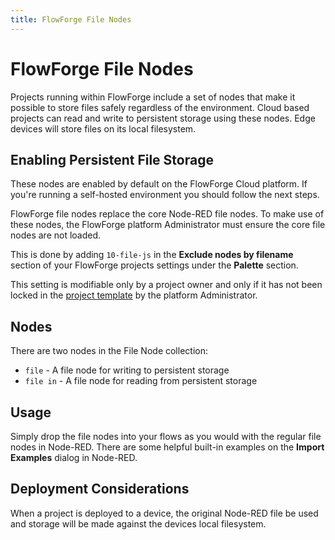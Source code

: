 ```yaml
---
title: FlowForge File Nodes
---
```


# FlowForge File Nodes

Projects running within FlowForge include a set of nodes that make it possible
to store files safely regardless of the environment. 
Cloud based projects can read and write to persistent storage using these nodes.
Edge devices will store files on its local filesystem.

## Enabling Persistent File Storage

These nodes are enabled by default on the FlowForge Cloud platform. If you're
running a self-hosted environment you should follow the next steps.

FlowForge file nodes replace the core Node-RED file nodes. To make use of these
nodes, the FlowForge platform Administrator must ensure the core file nodes are 
not loaded.

This is done by adding `10-file-js` in the **Exclude nodes by filename** 
section of your FlowForge projects settings under  the **Palette** section.

This setting is modifiable only by a project owner and only if it has not been
locked in the [project template](concepts.md#project-template) by the platform Administrator.

## Nodes

There are two nodes in the File Node collection:

- `file` - A file node for writing to persistent storage
- `file in` - A file node for reading from persistent storage

## Usage

Simply drop the file nodes into your flows as you would with the regular file nodes in Node-RED. 
There are some helpful built-in examples on the **Import Examples** dialog in Node-RED.

## Deployment Considerations

When a project is deployed to a device, the original Node-RED file be used and storage will be
made against the devices local filesystem.

